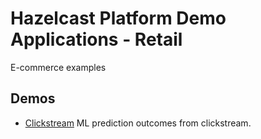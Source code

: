 # Hazelcast Platform Demo Applications - Retail

E-commerce examples

## Demos

* [Clickstream](./clickstream) ML prediction outcomes from clickstream.

